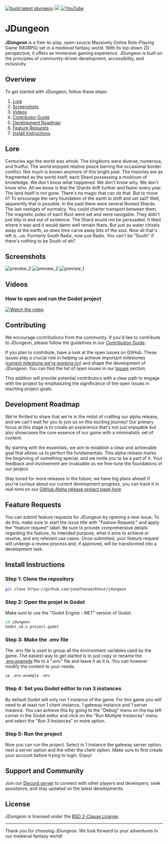 [![build latest jdungeon](https://github.com/jonathaneeckhout/jdungeon/actions/workflows/build-artifacts-and-push-docker-image.yml/badge.svg)](https://github.com/jonathaneeckhout/jdungeon/actions/workflows/build-artifacts-and-push-docker-image.yml)
[![](https://dcbadge.vercel.app/api/server/KGwTyXumdv?style=flat)](https://discord.gg/KGwTyXumdv)
[![YouTube](https://img.shields.io/badge/YouTube-Subscribe-red?style=flat&logo=youtube&logoColor=white)](https://www.youtube.com/channel/UCE6uLslDSAiTxxZ8BI9UYgA)


# JDungeon

**JDungeon** is a free-to-play, open-source Massively Online Role-Playing Game (MORPG) set in a medieval fantasy world. With its top-down 2D perspective, it offers an immersive gaming experience. JDungeon is built on the principles of community-driven development, accessibility, and inclusivity.

## Overview

To get started with JDungeon, follow these steps:
1. [Lore](#lore)
2. [Screenshots](#screenshots)
3. [Videos](#videos)
4. [Contributor Guide](#contributing)
5. [Development Roadmap](#development-roadmap)
6. [Feature Requests](#feature-requests)
7. [Install Instructions](#install-instructions)

## Lore
Centuries ago the world was whole. The kingdoms were diverse, numerous, and fruitful. The world enjoyed relative peace barring the occasional border conflict. Not much is known anymore of this bright past. The histories are as fragmented as the world itself, each Shard possessing a modicum of knowledge. We don't know what happened. We don't know why. We don't know who. All we know is that the Shards drift further and faster every year. The land itself is not gone. There's no magic that can do that. But to move it? To encourage the very foundation of the earth to shift and set sail? Well, apparently that is possible. In the past there were several Rooted Shards. The last vestiges of normalcy. You could charter transport between them. The magnetic poles of each Root were set and were navigable. They didn't just blip in and out of existence. The Shard would not be persuaded. It liked where it was and it would damn well remain there. But just as water chisels away at the earth, so does time carve away bits of the soul. Now all that's left is...us. Formerly South Radix, now just Radix. You can't be "South" if there's nothing to be South of eh?

## Screenshots
![preview_3](https://github.com/jonathaneeckhout/jdungeon/assets/44840503/80d47030-02fa-4c10-b3fc-68b85e2c4673)
![preview_2](https://github.com/jonathaneeckhout/jdungeon/assets/44840503/164aef2b-56df-4c04-add3-9312cde66db7)
![preview_1](https://github.com/jonathaneeckhout/jdungeon/assets/44840503/ec5ce150-82d2-4176-8af1-c32586c88400)

## Videos
### How to open and run the Godot project
[![Watch the video](https://img.youtube.com/vi/RkikLTK98EQ/maxresdefault.jpg)](https://youtu.be/RkikLTK98EQ)

## Contributing

We encourage contributions from the community. If you'd like to contribute to JDungeon, please follow the guidelines in our [Contribution Guide](CONTRIBUTING.md).

If you plan to contribute, have a look at the open issues on GitHub. These issues play a crucial role in helping us achieve important milestones ([current milestone we're working on](https://github.com/users/jonathaneeckhout/projects/1)) and shape the development of JDungeon. You can find the list of open issues in our [Issues](https://github.com/jonathaneeckhout/jdungeon/issues) section.

This addition will provide potential contributors with a clear path to engage with the project by emphasizing the significance of the open issues in reaching project goals.

## Development Roadmap
We're thrilled to share that we're in the midst of crafting our alpha release, and we can't wait for you to join us on this exciting journey! Our primary focus at this stage is to create an experience that's not just enjoyable but also showcases the core essence of our game with a minimalistic set of content.

By starting with the essentials, we aim to establish a clear and achievable goal that allows us to perfect the fundamentals. This alpha release marks the beginning of something special, and we invite you to be a part of it. Your feedback and involvement are invaluable as we fine-tune the foundations of our project.

Stay tuned for more releases in the future; we have big plans ahead! If you're curious about our current development progress, you can track it in real-time on our [GitHub Alpha release project page here](https://github.com/users/jonathaneeckhout/projects/1).

## Feature Requests
You can submit feature requests for JDungeon by opening a new issue. To do this, make sure to start the issue title with "Feature Request:" and apply the "feature request" label. Be sure to provide comprehensive details regarding the feature, its intended purpose, what it aims to achieve or resolve, and any relevant use cases. Once submitted, your feature request will undergo a review process and, if approved, will be transformed into a development task.

## Install Instructions
### Step 1: Clone the repository
```bash
git clone https://github.com/jonathaneeckhout/jdungeon
```
### Step 2: Open the projet in Godot
Make sure to use the "Godot Engine -.NET" version of Godot.
```bash
cd jdungeon
Godot_v4.x project.godot
```
### Step 3: Make the .env file
The .env file is used to group all the environment variables used by the game.
The easiest way to get started is to just copy or rename the [.env.example](.env.example) file to a ".env" file and leave it as it is. 
You can however modify the content to your needs.
```bash
cp .env.example .env
```
### Step 4: Set you Godot editor to run 3 instances
By default Godot will only run 1 instance of the game. For this game you will need to at least run 1 client instance, 1 gateway instance and 1 server instance.
You can achieve this by going to the "Debug" menu on the top left corner in the Godot editor and click on the "Run Multiple Instances" menu and select the "Run 3 Instances" or more option.

### Step 5: Run the project
Now you can run the project.
Select in 1 instance the gateway server option, next a server option and the other the client option.
Make sure to first create your account before trying to login.
Enjoy!

## Support and Community

Join our [Discord server](https://discord.gg/KGwTyXumdv) to connect with other players and developers, seek assistance, and stay updated on the latest developments.

## License

JDungeon is licensed under the [BSD 2-Clause License](LICENSE).

---

Thank you for choosing JDungeon. We look forward to your adventures in our medieval fantasy world!
